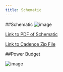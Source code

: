 ```yaml
---
title: Schematic
---
```

##Schematic
![image](https://github.com/user-attachments/assets/c0701d0b-80d2-4ef5-8127-c38f42aca25f)


[Link to PDF of Schematic](https://github.com/user-attachments/files/20053123/Duttenhefner_Individual_Schematic_Design_2.pdf)

[Link to Cadence Zip File](https://github.com/user-attachments/files/20053138/Duttenhefner_Individual_Schematic.zip)










##Power Budget

![image](https://github.com/user-attachments/assets/c0b12ffb-e191-4eec-aa4f-1b222106c010)


